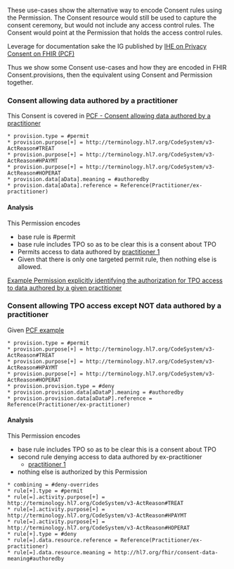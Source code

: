 These use-cases show the alternative way to encode Consent rules using the Permission. The Consent resource would still be used to capture the consent ceremony, but would not include any access control rules. The Consent would point at the Permission that holds the access control rules. 

Leverage for documentation sake the IG published by [IHE on Privacy Consent on FHIR (PCF)](https://profiles.ihe.net/ITI/PCF/index.html)

Thus we show some Consent use-cases and how they are encoded in FHIR Consent.provisions, then the equivalent using Consent and Permission together.

### Consent allowing data authored by a practitioner

This Consent is covered in [PCF - Consent allowing data authored by a practitioner](https://profiles.ihe.net/ITI/PCF/Consent-ex-consent-intermediate-authoredby.html)

```fsh
* provision.type = #permit
* provision.purpose[+] = http://terminology.hl7.org/CodeSystem/v3-ActReason#TREAT
* provision.purpose[+] = http://terminology.hl7.org/CodeSystem/v3-ActReason#HPAYMT
* provision.purpose[+] = http://terminology.hl7.org/CodeSystem/v3-ActReason#HOPERAT
* provision.data[aData].meaning = #authoredby
* provision.data[aData].reference = Reference(Practitioner/ex-practitioner)
```

#### Analysis

This Permission encodes

- base rule is #permit 
- base rule includes TPO so as to be clear this is a consent about TPO
- Permits access to data authored by [practitioner 1](Practitioner-ex-practitioner.html)
- Given that there is only one targeted permit rule, then nothing else is allowed.

[Example Permission explicitly identifying the authorization for TPO access to data authored by a given practitioner](Permission-ex-permission-intermediate-authoredby.html)

### Consent allowing TPO access except NOT data authored by a practitioner

Given [PCF example](https://profiles.ihe.net/ITI/PCF/Consent-ex-consent-intermediate-not-authoredby.html)

```fsh
* provision.type = #permit
* provision.purpose[+] = http://terminology.hl7.org/CodeSystem/v3-ActReason#TREAT
* provision.purpose[+] = http://terminology.hl7.org/CodeSystem/v3-ActReason#HPAYMT
* provision.purpose[+] = http://terminology.hl7.org/CodeSystem/v3-ActReason#HOPERAT
* provision.provision.type = #deny
* provision.provision.data[aDataP].meaning = #authoredby
* provision.provision.data[aDataP].reference = Reference(Practitioner/ex-practitioner)
```

#### Analysis

This Permission encodes

- base rule includes TPO so as to be clear this is a consent about TPO
- second rule denying access to data authored by ex-practitioner
  - [practitioner 1](Practitioner-ex-practitioner.html)
- nothing else is authorized by this Permission

```fsh
* combining = #deny-overrides
* rule[+].type = #permit
* rule[=].activity.purpose[+] = http://terminology.hl7.org/CodeSystem/v3-ActReason#TREAT
* rule[=].activity.purpose[+] = http://terminology.hl7.org/CodeSystem/v3-ActReason#HPAYMT
* rule[=].activity.purpose[+] = http://terminology.hl7.org/CodeSystem/v3-ActReason#HOPERAT
* rule[+].type = #deny
* rule[=].data.resource.reference = Reference(Practitioner/ex-practitioner)
* rule[=].data.resource.meaning = http://hl7.org/fhir/consent-data-meaning#authoredby
```
